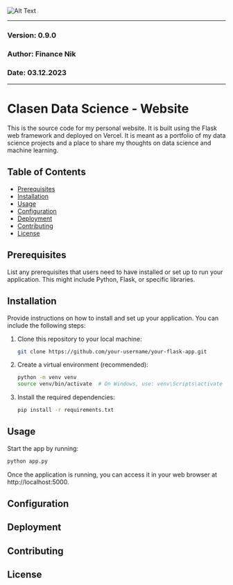 ![Alt Text](../ClasenDataScience/static/image_assets/personal_website_second.png)

---

### Version: 0.9.0

### Author: Finance Nik

### Date: 03.12.2023

---

# Clasen Data Science - Website

This is the source code for my personal website. It is built using the Flask web framework and deployed on Vercel. It is
meant as a portfolio of my data science projects and a place to share my thoughts on data science and machine learning.

## Table of Contents

- [Prerequisites](#prerequisites)
- [Installation](#installation)
- [Usage](#usage)
- [Configuration](#configuration)
- [Deployment](#deployment)
- [Contributing](#contributing)
- [License](#license)

## Prerequisites

List any prerequisites that users need to have installed or set up to run your application. This might include Python,
Flask, or specific libraries.

## Installation

Provide instructions on how to install and set up your application. You can include the following steps:

1. Clone this repository to your local machine:

   ```bash
   git clone https://github.com/your-username/your-flask-app.git
   ```
2. Create a virtual environment (recommended):
   ```bash
   python -m venv venv
   source venv/bin/activate  # On Windows, use: venv\Scripts\activate
   ```
3. Install the required dependencies:
   ```bash
   pip install -r requirements.txt
   ```

## Usage

Start the app by running:

   ```bash
   python app.py
   ```

Once the application is running, you can access it in your web browser at http://localhost:5000.

## Configuration

## Deployment

## Contributing

## License